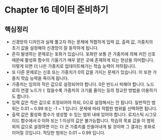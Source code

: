 # Chapter 16 데이터 준비하기


## 핵심정리

- 신경망의 디자인과 실제 풀고자 하는 문제에 적합하게 입력 값, 출력 값, 가중치의 초기 값을 설정해야 신경망이 잘 동작하게 됩니다.
- 흔히 발생하는 문제로는 포화가 있습니다. 포화란 보통 큰 가중치에 의해 커진 신호 때문에 활성화 함수의 기울기가 매우 얕은 곳에 존재하게 되는 현상을 의미합니다. 이렇게 되면 더 나은 가중치로 업데이트해가는 학습 능력이 저하됩니다.
- 또 다른 문제로는 신호 또는 가중치가 0의 값을 가지는 문제가 있습니다. 이 또한 가중치 학습 능력을 죽이게 됩니다.
- 가중치는 임의의 작은 값으로 설정되어야 합니다.  0은  반드시 피해야 합니다. 노드로의 연결 노드가ㅓ 많을수록 가중치의 크기를 줄이는 등의 정교한 방법을 이용하기도 합니다.
- 입력 값은 작은 값으로 조정되어야 하되, 0으로 설정해서는 안 됩니다. 일반적인 범위는 0.01 ~ 0.99 또는 -1 ~ 1 입니다. 문제에 따라 적합한 범위를 선택하면 됩니다.
- 출력 값은 활성화 함수가 생성할 수 있는 범위 내에 있어야 합니다. 로지스틱 시그모이드 함수에서 0 이하 또는 1 이상의 값은 불가능합니다. 학습의 목표 값을 이 범위 외의 값으로 설정하면 이는 더 큰 가중치를 만들어내게 될 것이며 그 결과는 포화로 이어질 것입니다. 적당한 범위는 0.01 ~ 0.99 입니다.
